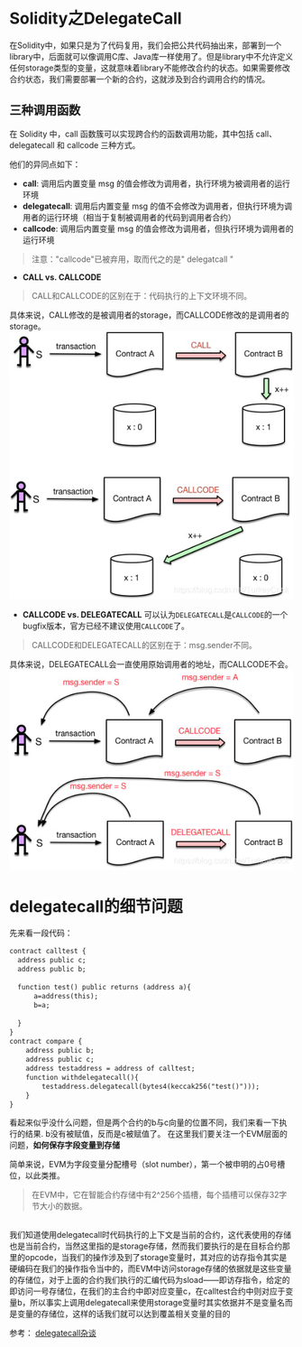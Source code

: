 # Solidity之DelegateCall
在Solidity中，如果只是为了代码复用，我们会把公共代码抽出来，部署到一个library中，后面就可以像调用C库、Java库一样使用了。但是library中不允许定义任何storage类型的变量，这就意味着library不能修改合约的状态。如果需要修改合约状态，我们需要部署一个新的合约，这就涉及到合约调用合约的情况。
## 三种调用函数
  在 Solidity 中，call 函数簇可以实现跨合约的函数调用功能，其中包括 call、delegatecall 和 callcode 三种方式。<br/>

  他们的异同点如下：
  * **call**: 调用后内置变量 msg 的值会修改为调用者，执行环境为被调用者的运行环境
  * **delegatecall**: 调用后内置变量 msg 的值不会修改为调用者，但执行环境为调用者的运行环境（相当于复制被调用者的代码到调用者合约）
  * **callcode**: 调用后内置变量 msg 的值会修改为调用者，但执行环境为调用者的运行环境
  >注意："callcode"已被弃用，取而代之的是" delegatcall "

  * **CALL vs. CALLCODE**
  >CALL和CALLCODE的区别在于：代码执行的上下文环境不同。

  具体来说，CALL修改的是被调用者的storage，而CALLCODE修改的是调用者的storage。
  ![](../images/Delegatecall01.png)
  * **CALLCODE vs. DELEGATECALL**
  可以认为`DELEGATECALL`是`CALLCODE`的一个bugfix版本，官方已经不建议使用`CALLCODE`了。<br/>
  >CALLCODE和DELEGATECALL的区别在于：msg.sender不同。

  具体来说，DELEGATECALL会一直使用原始调用者的地址，而CALLCODE不会。
   ![](../images/Delegatecall02.png)

# delegatecall的细节问题
  先来看一段代码：
  ```
  contract calltest {
    address public c;
    address public b;
 
    function test() public returns (address a){
        a=address(this);
        b=a;
 
    }
  }
  contract compare {
      address public b;
      address public c;
      address testaddress = address of calltest;
      function withdelegatecall(){
          testaddress.delegatecall(bytes4(keccak256("test()")));
      }
  }
  ```
  看起来似乎没什么问题，但是两个合约的b与c向量的位置不同，我们来看一下执行的结果.
  b没有被赋值，反而是c被赋值了。
  在这里我们要关注一个EVM层面的问题，**如何保存字段变量到存储**

  简单来说，EVM为字段变量分配槽号（slot number），第一个被申明的占0号槽位，以此类推。
  >在EVM中，它在智能合约存储中有2^256个插槽，每个插槽可以保存32字节大小的数据。 

  <br/>
  我们知道使用delegatecall时代码执行的上下文是当前的合约，这代表使用的存储也是当前合约，当然这里指的是storage存储，然而我们要执行的是在目标合约那里的opcode，当我们的操作涉及到了storage变量时，其对应的访存指令其实是硬编码在我们的操作指令当中的，而EVM中访问storage存储的依据就是这些变量的存储位，对于上面的合约我们执行的汇编代码为sload——即访存指令，给定的即访问一号存储位，在我们的主合约中即对应变量c，在calltest合约中则对应于变量b，所以事实上调用delegatecall来使用storage变量时其实依据并不是变量名而是变量的存储位，这样的话我们就可以达到覆盖相关变量的目的

  参考：
  [delegatecall杂谈](https://blog.csdn.net/Fly_hps/article/details/81218219)